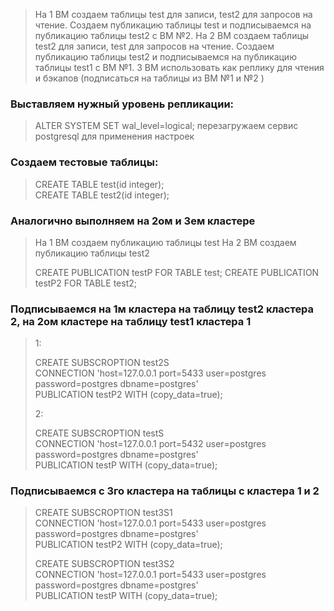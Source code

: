 >   На 1 ВМ создаем таблицы test для записи, test2 для запросов на чтение. 
>   Создаем публикацию таблицы test и подписываемся на публикацию таблицы test2 с ВМ №2. 
>   На 2 ВМ создаем таблицы test2 для записи, test для запросов на чтение. 
>   Создаем публикацию таблицы test2 и подписываемся на публикацию таблицы test1 с ВМ №1. 
>   3 ВМ использовать как реплику для чтения и бэкапов (подписаться на таблицы из ВМ №1 и №2 )


### Выставляем нужный уровень репликации:

>   ALTER SYSTEM SET wal_level=logical;
>   перезагружаем сервис postgresql для применения настроек

### Создаем тестовые таблицы:

>   CREATE TABLE test(id integer);  
>   CREATE TABLE test2(id integer); 

### Аналогично выполняем на 2ом и 3ем кластере

>   На 1 ВМ создаем публикацию таблицы test
>   На 2 ВМ создаем публикацию таблицы test2
>   
>   CREATE PUBLICATION testP FOR TABLE test;
>   CREATE PUBLICATION testP2 FOR TABLE test2;

### Подписываемся на 1м кластера на таблицу test2 кластера 2, на 2ом кластере на таблицу test1 кластера 1

>   1:
>   
>   CREATE SUBSCROPTION test2S  
>     CONNECTION 'host=127.0.0.1 port=5433 user=postgres password=postgres dbname=postgres'  
>     PUBLICATION testP2 WITH (copy_data=true);
>     
>   2:
>   
>   CREATE SUBSCROPTION testS  
>     CONNECTION 'host=127.0.0.1 port=5432 user=postgres password=postgres dbname=postgres'  
>     PUBLICATION testP WITH (copy_data=true);
  
  
### Подписываемся с 3го кластера на таблицы с кластера 1 и 2


>   CREATE SUBSCROPTION test3S1  
>     CONNECTION 'host=127.0.0.1 port=5433 user=postgres password=postgres dbname=postgres'  
>     PUBLICATION testP2 WITH (copy_data=true);
>     
>   CREATE SUBSCROPTION test3S2  
>     CONNECTION 'host=127.0.0.1 port=5433 user=postgres password=postgres dbname=postgres'  
>     PUBLICATION testP WITH (copy_data=true);
